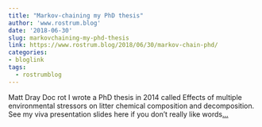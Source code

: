 ```yaml
---
title: "Markov-chaining my PhD thesis"
author: 'www.rostrum.blog'
date: '2018-06-30'
slug: markovchaining-my-phd-thesis
link: https://www.rostrum.blog/2018/06/30/markov-chain-phd/
categories:
- bloglink
tags:
  - rostrumblog
---
```


Matt Dray Doc rot I wrote a PhD thesis in 2014 called Effects of multiple environmental stressors on litter chemical composition and decomposition. See my viva presentation slides here if you don’t really like words[... <i class="fas fa-external-link-alt"></i>](https://www.rostrum.blog/2018/06/30/markov-chain-phd/)

